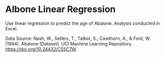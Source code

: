 # Albone Linear Regression
Use linear regression to predict the age of Abalone.
Analysis conducted in Excel.

Data Source:
Nash, W., Sellers, T., Talbot, S., Cawthorn, A., & Ford, W. (1994). Abalone [Dataset]. UCI Machine Learning Repository. https://doi.org/10.24432/C55C7W.
